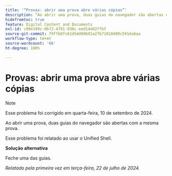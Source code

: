 ```yaml
---
title: '“Provas: abrir uma prova abre várias cópias”'
description: “Ao abrir uma prova, duas guias do navegador são abertas com a mesma prova. ”
hidefromtoc: true
feature: Digital Content and Documents
exl-id: c09e199c-0b72-4791-930c-eed14dd2ffbf
source-git-commit: 79ffb8fc61d5dd80b91a27b71018400c591da6aa
workflow-type: tm+mt
source-wordcount: '66'
ht-degree: 100%

---
```


# Provas: abrir uma prova abre várias cópias

>[!NOTE]
>
>Esse problema foi corrigido em quarta-feira, 10 de setembro de 2024.

Ao abrir uma prova, duas guias do navegador são abertas com a mesma prova.

Esse problema foi relatado ao usar o Unified Shell.

**Solução alternativa**

Feche uma das guias.

_Relatado pela primeira vez em terça-feira, 22 de julho de 2024._
